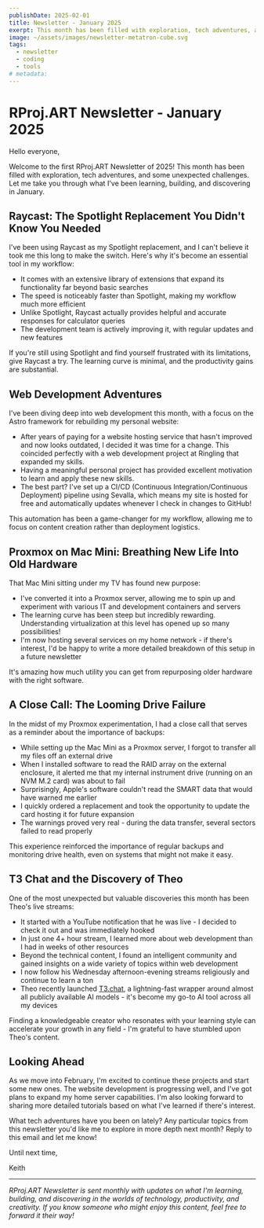 ```yaml
---
publishDate: 2025-02-01
title: Newsletter - January 2025
exerpt: This month has been filled with exploration, tech adventures, and some unexpected challenges.
image: ~/assets/images/newsletter-metatron-cube.svg
tags:
  - newsletter
  - coding
  - tools
# metadata:
---
```


# RProj.ART Newsletter - January 2025

Hello everyone,

Welcome to the first RProj.ART Newsletter of 2025! This month has been filled with exploration, tech adventures, and some unexpected challenges. Let me take you through what I've been learning, building, and discovering in January.

## Raycast: The Spotlight Replacement You Didn't Know You Needed

I've been using Raycast as my Spotlight replacement, and I can't believe it took me this long to make the switch. Here's why it's become an essential tool in my workflow:

- It comes with an extensive library of extensions that expand its functionality far beyond basic searches
- The speed is noticeably faster than Spotlight, making my workflow much more efficient
- Unlike Spotlight, Raycast actually provides helpful and accurate responses for calculator queries
- The development team is actively improving it, with regular updates and new features

If you're still using Spotlight and find yourself frustrated with its limitations, give Raycast a try. The learning curve is minimal, and the productivity gains are substantial.

## Web Development Adventures

I've been diving deep into web development this month, with a focus on the Astro framework for rebuilding my personal website:

- After years of paying for a website hosting service that hasn't improved and now looks outdated, I decided it was time for a change. This coincided perfectly with a web development project at Ringling that expanded my skills.
- Having a meaningful personal project has provided excellent motivation to learn and apply these new skills.
- The best part? I've set up a CI/CD (Continuous Integration/Continuous Deployment) pipeline using Sevalla, which means my site is hosted for free and automatically updates whenever I check in changes to GitHub!

This automation has been a game-changer for my workflow, allowing me to focus on content creation rather than deployment logistics.

## Proxmox on Mac Mini: Breathing New Life Into Old Hardware

That Mac Mini sitting under my TV has found new purpose:

- I've converted it into a Proxmox server, allowing me to spin up and experiment with various IT and development containers and servers
- The learning curve has been steep but incredibly rewarding. Understanding virtualization at this level has opened up so many possibilities!
- I'm now hosting several services on my home network - if there's interest, I'd be happy to write a more detailed breakdown of this setup in a future newsletter

It's amazing how much utility you can get from repurposing older hardware with the right software.

## A Close Call: The Looming Drive Failure

In the midst of my Proxmox experimentation, I had a close call that serves as a reminder about the importance of backups:

- While setting up the Mac Mini as a Proxmox server, I forgot to transfer all my files off an external drive
- When I installed software to read the RAID array on the external enclosure, it alerted me that my internal instrument drive (running on an NVM M.2 card) was about to fail
- Surprisingly, Apple's software couldn't read the SMART data that would have warned me earlier
- I quickly ordered a replacement and took the opportunity to update the card hosting it for future expansion
- The warnings proved very real - during the data transfer, several sectors failed to read properly

This experience reinforced the importance of regular backups and monitoring drive health, even on systems that might not make it easy.

## T3 Chat and the Discovery of Theo

One of the most unexpected but valuable discoveries this month has been Theo's live streams:

- It started with a YouTube notification that he was live - I decided to check it out and was immediately hooked
- In just one 4+ hour stream, I learned more about web development than I had in weeks of other resources
- Beyond the technical content, I found an intelligent community and gained insights on a wide variety of topics within web development
- I now follow his Wednesday afternoon-evening streams religiously and continue to learn a ton
- Theo recently launched [T3.chat](http://T3.chat), a lightning-fast wrapper around almost all publicly available AI models - it's become my go-to AI tool across all my devices

Finding a knowledgeable creator who resonates with your learning style can accelerate your growth in any field - I'm grateful to have stumbled upon Theo's content.

## Looking Ahead

As we move into February, I'm excited to continue these projects and start some new ones. The website development is progressing well, and I've got plans to expand my home server capabilities. I'm also looking forward to sharing more detailed tutorials based on what I've learned if there's interest.

What tech adventures have you been on lately? Any particular topics from this newsletter you'd like me to explore in more depth next month? Reply to this email and let me know!

Until next time,

Keith

---

_RProj.ART Newsletter is sent monthly with updates on what I'm learning, building, and discovering in the worlds of technology, productivity, and creativity. If you know someone who might enjoy this content, feel free to forward it their way!_
